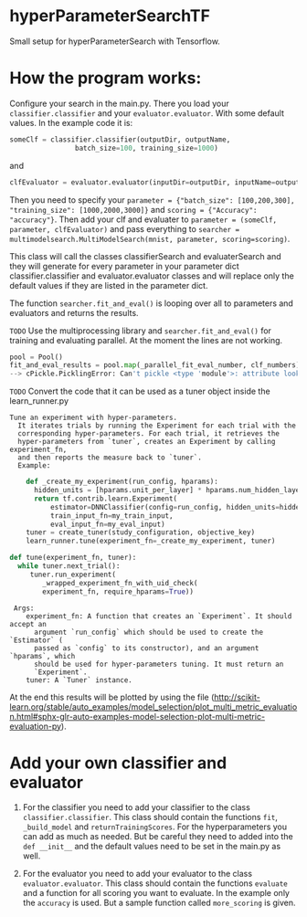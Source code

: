 # hyperParameterSearchTF
Small setup for hyperParameterSearch with Tensorflow.

# How the program works:

Configure your search in the main.py. There you load your ```classifier.classifier``` and your
 ```evaluator.evaluator```. With some default values. In the example code it is:

```Python
someClf = classifier.classifier(outputDir, outputName,
                batch_size=100, training_size=1000)
```

and

```Python
clfEvaluator = evaluator.evaluator(inputDir=outputDir, inputName=outputName)
```

Then you need to specify your ```parameter = {"batch_size": [100,200,300], 
"training_size": [1000,2000,3000]}``` and ```scoring = {"Accuracy": "accuracy"}```. Then add your
clf and evaluater to ```parameter = (someClf, parameter, clfEvaluator)``` and pass everything to
```searcher = multimodelsearch.MultiModelSearch(mnist, parameter, scoring=scoring)```.

This class will call the classes classifierSearch and evaluaterSearch and they will generate for every
 parameter in your parameter dict classifier.classifier and evaluator.evaluator classes
and will replace only the default values if they are listed in the parameter dict.

The function ```searcher.fit_and_eval()``` is looping over all to parameters and evaluators and returns
the results.

`TODO` Use the multiprocessing library and  ```searcher.fit_and_eval()``` for training and evaluating
parallel. At the moment the lines are not working.

```Python
pool = Pool()
fit_and_eval_results = pool.map(_parallel_fit_eval_number, clf_numbers)
--> cPickle.PicklingError: Can't pickle <type 'module'>: attribute lookup __builtin__.module failed
```
`TODO` Convert the code that it can be used as a tuner object inside the learn_runner.py

```
Tune an experiment with hyper-parameters.
  It iterates trials by running the Experiment for each trial with the
  corresponding hyper-parameters. For each trial, it retrieves the
  hyper-parameters from `tuner`, creates an Experiment by calling experiment_fn,
  and then reports the measure back to `tuner`.
  Example:
```
```Python
    def _create_my_experiment(run_config, hparams):
      hidden_units = [hparams.unit_per_layer] * hparams.num_hidden_layers
      return tf.contrib.learn.Experiment(
          estimator=DNNClassifier(config=run_config, hidden_units=hidden_units),
          train_input_fn=my_train_input,
          eval_input_fn=my_eval_input)
    tuner = create_tuner(study_configuration, objective_key)
    learn_runner.tune(experiment_fn=_create_my_experiment, tuner)
```
```Python
def tune(experiment_fn, tuner):
  while tuner.next_trial():
     tuner.run_experiment(
        _wrapped_experiment_fn_with_uid_check(
        experiment_fn, require_hparams=True))
```
```
 Args:
    experiment_fn: A function that creates an `Experiment`. It should accept an
      argument `run_config` which should be used to create the `Estimator` (
      passed as `config` to its constructor), and an argument `hparams`, which
      should be used for hyper-parameters tuning. It must return an
      `Experiment`.
    tuner: A `Tuner` instance.
```

At the end this results will be plotted by using the file 
(http://scikit-learn.org/stable/auto_examples/model_selection/plot_multi_metric_evaluation.html#sphx-glr-auto-examples-model-selection-plot-multi-metric-evaluation-py).

# Add your own classifier and evaluator

1. For the classifier you need to add your classifier to the class ```classifier.classifier```. This class should
contain the functions ```fit```, ```_build_model``` and ```returnTrainingScores```. For the hyperparameters
you can add as much as needed. But be careful they need to added into the ```def __init__``` and the default
values need to be set in the main.py as well.

2. For the evaluator you need to add your evaluator to the class ```evaluator.evaluator```. This class should
contain the functions ```evaluate``` and a function for all scoring you want to evaluate. In the example
 only the ```accuracy``` is used. But a sample function called ```more_scoring``` is given.

